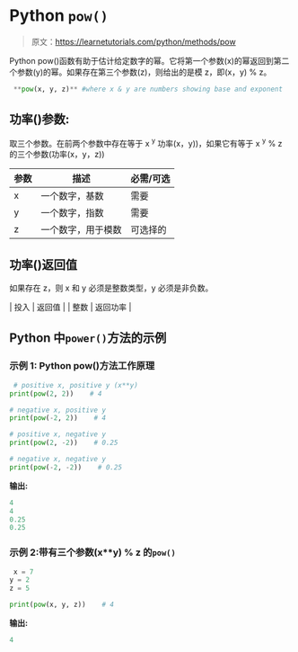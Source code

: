 # Python `pow()`

> 原文：<https://learnetutorials.com/python/methods/pow>

Python pow()函数有助于估计给定数字的幂。它将第一个参数(x)的幂返回到第二个参数(y)的幂。如果存在第三个参数(z)，则给出的是模 z，即(x，y) % z。

```py
 **pow(x, y, z)** #where x & y are numbers showing base and exponent 

```

## 功率()参数:

取三个参数。在前两个参数中存在等于 x <sup>y</sup> 功率(x，y))，如果它有等于 x <sup>y</sup> % z 的三个参数(功率(x，y，z))

| 参数 | 描述 | 必需/可选 |
| --- | --- | --- |
| x | 一个数字，基数 | 需要 |
| y | 一个数字，指数 | 需要 |
| z | 一个数字，用于模数 | 可选择的 |

## 功率()返回值

如果存在 z，则 x 和 y 必须是整数类型，y 必须是非负数。

| 投入 | 返回值 |
| 整数 | 返回功率 |

## Python 中`power()`方法的示例

### 示例 1: Python pow()方法工作原理

```py
 # positive x, positive y (x**y)
print(pow(2, 2))    # 4

# negative x, positive y
print(pow(-2, 2))    # 4  

# positive x, negative y
print(pow(2, -2))    # 0.25

# negative x, negative y
print(pow(-2, -2))    # 0.25 

```

**输出:**

```py
4
4
0.25
0.25
```

### 示例 2:带有三个参数(x**y) % z 的`pow()`

```py
 x = 7
y = 2
z = 5

print(pow(x, y, z))    # 4 

```

**输出:**

```py
4 
```